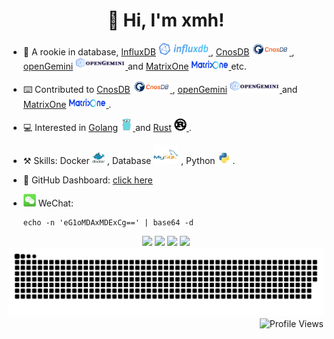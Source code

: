<h1 align=center>👋 Hi, I'm xmh! </h1>

<div style="position: relative;">
  
- 🤖 A rookie in database, [InfluxDB](https://github.com/influxdata/influxdb) <a href="https://www.influxdata.com" target="_blank" rel="noreferrer"> <img src="https://github.com/xmh1011/xmh1011/blob/main/icon/influxdb.png" width="80" height="20"/> </a> , [CnosDB](https://github.com/cnosdb/cnosdb) <a href="https://www.cnosdb.com" target="_blank" rel="noreferrer"> <img src="https://github.com/xmh1011/xmh1011/blob/main/icon/cnosdb.png" width="60" height="20"/> </a> , [openGemini](https://github.com/openGemini/openGemini) <a href="http://opengemini.org" target="_blank" rel="noreferrer"> <img src="https://github.com/xmh1011/xmh1011/blob/main/icon/opengemini.png" width="80" height="20"/> </a> and [MatrixOne](https://github.com/matrixorigin/matrixone) <a href="https://www.matrixorigin.io/" target="_blank" rel="noreferrer"> <img src="https://github.com/xmh1011/xmh1011/blob/main/icon/matrixone.png" width="60" height="15"/> </a>  etc.
- ⌨️ Contributed to [CnosDB](https://github.com/cnosdb/cnosdb) <a href="https://www.cnosdb.com" target="_blank" rel="noreferrer"> <img src="https://github.com/xmh1011/xmh1011/blob/main/icon/cnosdb.png" width="60" height="20"/> </a> , [openGemini](https://github.com/openGemini/openGemini) <a href="http://opengemini.org" target="_blank" rel="noreferrer"> <img src="https://github.com/xmh1011/xmh1011/blob/main/icon/opengemini.png" width="80" height="20"/> </a> and [MatrixOne](https://github.com/matrixorigin/matrixone) <a href="https://www.matrixorigin.io/" target="_blank" rel="noreferrer"> <img src="https://github.com/xmh1011/xmh1011/blob/main/icon/matrixone.png" width="60" height="15"/> </a>.
- 💻 Interested in [Golang](https://www.golang.org) <a href="https://www.golang.org" target="_blank" rel="noreferrer"> <img src="https://raw.githubusercontent.com/devicons/devicon/master/icons/go/go-original.svg" alt="go" width="20" height="20"/> </a> and [Rust](https://www.rust-lang.org) <a href="https://www.rust-lang.org" target="_blank" rel="noreferrer"> <img src="https://raw.githubusercontent.com/devicons/devicon/master/icons/rust/rust-plain.svg" alt="rust" width="20" height="20"/> </a>.
- ⚒️ Skills: Docker <img src="https://raw.githubusercontent.com/devicons/devicon/master/icons/docker/docker-original-wordmark.svg" alt="docker" width="20" height="20"/> , Database  <img src="https://raw.githubusercontent.com/devicons/devicon/master/icons/mysql/mysql-original-wordmark.svg" width="40" height="30"/> , Python <img src="https://raw.githubusercontent.com/devicons/devicon/master/icons/python/python-original.svg" alt="python" width="20" height="20"/> .
- 📸 GitHub Dashboard: [click here](https://ossinsight-lite-i5lzrxcw0-xmh1011s-projects.vercel.app)

- <img src="https://github.com/xmh1011/xmh1011/blob/main/icon/wechat.png" width="20" height="20"/> WeChat:
  
  ```shell
  echo -n 'eG1oMDAxMDExCg==' | base64 -d
  ```

<div align="center">
  <span>  </span>
  <img height="170px" src="https://github-readme-stats.vercel.app/api?username=xmh1011&include_all_commits=true&count_private=true&show_icons=true" />
  <span>  </span>
  <img height="170px" src="https://github-readme-stats.vercel.app/api/top-langs/?username=xmh1011&layout=compact&langs_count=8&hide=makefile,mustache,dockerfile&size_weight=0.5&count_weight=0.5&exclude_repo=EEG-Music" />
  <span>  </span>
  <img height="170px" src="https://streak-stats.demolab.com?user=xmh1011&theme=tokyonight-duo&border_radius=10&date_format=%5BY.%5Dn.j" />
  <span>  </span>
  <img height="170px" src="https://github-profile-trophy.vercel.app/?username=xmh1011&column=3&row=2&margin-w=15&margin-h=15&no-frame=true&no-bg=true" />
  <span>  </span>
</div>

<div align="center">
  <img src= "https://github.com/xmh1011/xmh1011/blob/output/github-contribution-grid-snake.svg" />
</div>

<div align="right">
  <img src="https://komarev.com/ghpvc/?username=xmh1011&color=brightgreen" alt="Profile Views" />
</div>
